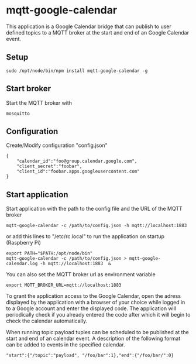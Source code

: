 # mqtt-google-calendar

This application is a Google Calendar bridge that can publish to user defined topics to a MQTT broker at the start and end of an Google Calendar event. 

## Setup

	sudo /opt/node/bin/npm install mqtt-google-calendar -g
	
## Start broker

Start the MQTT broker with

	mosquitto
	
## Configuration

Create/Modify configuration "config.json"


	{
		"calendar_id":"foo@group.calendar.google.com",
		"client_secret":"foobar",
	   	"client_id":"foobar.apps.googleusercontent.com"              
	}

## Start application

Start application with the path to the config file and the URL of the MQTT broker

	mqtt-google-calendar -c /path/to/config.json -h mqtt://localhost:1883

or add this lines to "/etc/rc.local" to run the application on startup (Raspberry Pi)

	export PATH="$PATH:/opt/node/bin"
	mqtt-google-calendar -c /path/to/config.json > mqtt-google-calendar.log -h mqtt://localhost:1883  &

You can also set the MQTT broker url as environment variable

	export MQTT_BROKER_URL=mqtt://localhost:1883

To grant the application access to the Google Calendar, open the adress displayed by the application with a browser of your choice while logged in to a Google account and enter the displayed code. The application will periodically check if you already entered the code after which it will begin to check the calendar automatically.  

When running topic:payload tuples can be scheduled to be published at the start and end of an calendar event. 
A description of the following format can be added to events in the specified calendar. 

	"start":{"/topic":"payload", "/foo/bar":1},"end":{"/foo/bar/":0}




